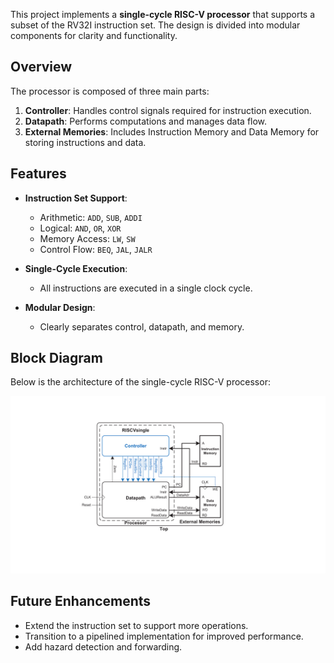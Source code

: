 This project implements a **single-cycle RISC-V processor** that supports a subset of the RV32I instruction set. The design is divided into modular components for clarity and functionality.

## Overview
The processor is composed of three main parts:
1. **Controller**: Handles control signals required for instruction execution.
2. **Datapath**: Performs computations and manages data flow.
3. **External Memories**: Includes Instruction Memory and Data Memory for storing instructions and data.

## Features
- **Instruction Set Support**:
  - Arithmetic: `ADD`, `SUB`, `ADDI`
  - Logical: `AND`, `OR`, `XOR`
  - Memory Access: `LW`, `SW`
  - Control Flow: `BEQ`, `JAL`, `JALR`
  
- **Single-Cycle Execution**:
  - All instructions are executed in a single clock cycle.
  
- **Modular Design**:
  - Clearly separates control, datapath, and memory.

## Block Diagram
Below is the architecture of the single-cycle RISC-V processor:

![Single-Cycle RISC-V Processor](BlockDiagram.png)

## Future Enhancements
- Extend the instruction set to support more operations.
- Transition to a pipelined implementation for improved performance.
- Add hazard detection and forwarding.

